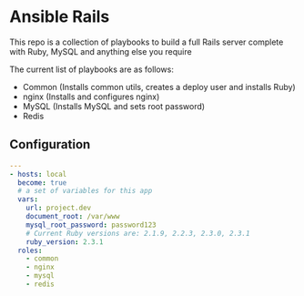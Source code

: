 # Ansible Rails

This repo is a collection of playbooks to build a full Rails server complete with Ruby, MySQL and anything else you require

The current list of playbooks are as follows:

- Common (Installs common utils, creates a deploy user and installs Ruby)
- nginx (Installs and configures nginx)
- MySQL (Installs MySQL and sets root password)
- Redis

## Configuration

```yaml
---
- hosts: local
  become: true
  # a set of variables for this app
  vars:
    url: project.dev
    document_root: /var/www
    mysql_root_password: password123
    # Current Ruby versions are: 2.1.9, 2.2.3, 2.3.0, 2.3.1
    ruby_version: 2.3.1
  roles:
    - common
    - nginx
    - mysql
    - redis
```
